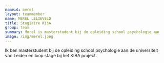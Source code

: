 ```yaml
---
nameid: merel
layout: teammember
name: MEREL LELIEVELD
title: Stagiaire KibA
group: team
summary: Merel is masterstudent bij de opleiding school psychologie aan de Universiteit Leiden en loopt stage bij het KIBA project.
image: /img/merel.jpeg
---
```


Ik ben masterstudent bij de opleiding school psychologie aan de universiteit van Leiden en loop stage bij het KIBA project.

